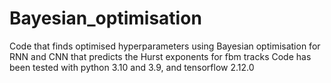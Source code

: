 # Bayesian_optimisation
Code that finds optimised hyperparameters using Bayesian optimisation for RNN and CNN that predicts the Hurst exponents for fbm tracks
Code has been tested with python 3.10 and 3.9, and tensorflow 2.12.0
